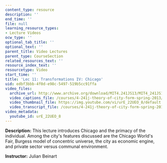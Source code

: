 ```yaml
---
content_type: resource
description: ''
end_time: ''
file: null
learning_resource_types:
- Lecture Videos
ocw_type: ''
optional_tab_title: ''
optional_text: ''
parent_title: Video Lectures
parent_type: CourseSection
related_resources_text: ''
resource_index_text: ''
resourcetype: Video
start_time: ''
title: 'Lec 11: Transformations IV: Chicago'
uid: edbf3bbb-4f0d-e98c-5497-519b5cc91ffa
video_files:
  archive_url: http://www.archive.org/download/MIT4.241JS13/MIT4_241JS13_lec11_300k.mp4
  video_captions_file: /courses/4-241j-theory-of-city-form-spring-2013/af649e04b10753c4bc4c68117797218f_urE_22UEO_8.vtt
  video_thumbnail_file: https://img.youtube.com/vi/urE_22UEO_8/default.jpg
  video_transcript_file: /courses/4-241j-theory-of-city-form-spring-2013/896effe5d39563c6be98628f9a9ed3d3_urE_22UEO_8.pdf
video_metadata:
  youtube_id: urE_22UEO_8
---
```


**Description:** This lecture introduces Chicago and the primacy of the individual. Among the city's features discussed are the Chicago World's Fair, Burgess model of concentric universe, the city as economic engine, and private sector versus communal environment.

**Instructor:** Julian Beinart



